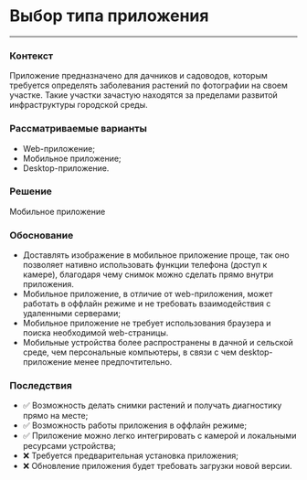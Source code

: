 # Выбор типа приложения
----------
### Контекст
Приложение предназначено для дачников и садоводов, которым требуется определять заболевания растений по фотографии на своем участке. Такие участки зачастую находятся за пределами развитой инфраструктуры городской среды.
### Рассматриваемые варианты
- Web-приложение;
- Мобильное приложение;
- Desktop-приложение.
### Решение
Мобильное приложение
### Обоснование
- Доставлять изображение в мобильное приложение проще, так оно позволяет нативно использовать функции телефона (доступ к камере), благодаря чему снимок можно сделать прямо внутри приложения.
- Мобильное приложение, в отличие от web-приложения, может работать в оффлайн режиме и не требовать взаимодействия с удаленными серверами;
- Мобильное приложение не требует использования браузера и поиска необходимой web-страницы.
- Мобильные устройства более распространены в дачной и сельской среде, чем персональные компьютеры, в связи с чем desktop-приложение менее предпочтительно.
### Последствия
- ✅ Возможность делать снимки растений и получать диагностику прямо на месте;
- ✅ Возможность работы приложения в оффлайн режиме;
- ✅ Приложение можно легко интегрировать с камерой и локальными ресурсами устройства;
- ❌ Требуется предварительная установка приложения;
- ❌ Обновление приложения будет требовать загрузки новой версии.